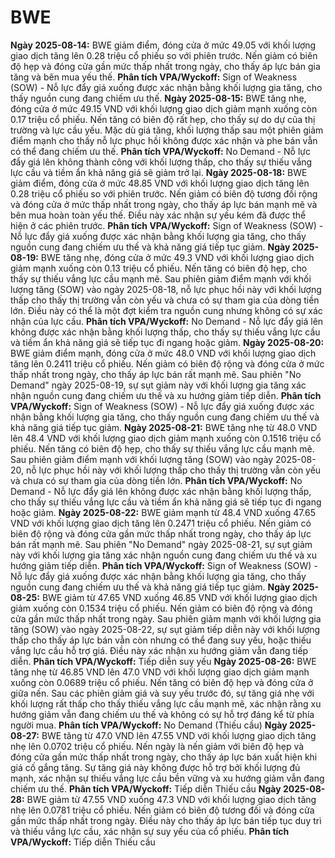 # BWE

**Ngày 2025-08-14:** BWE giảm điểm, đóng cửa ở mức 49.05 với khối lượng giao dịch tăng lên 0.28 triệu cổ phiếu so với phiên trước. Nến giảm có biên độ hẹp và đóng cửa gần mức thấp nhất trong ngày, cho thấy áp lực bán gia tăng và bên mua yếu thế. **Phân tích VPA/Wyckoff:** Sign of Weakness (SOW) - Nỗ lực đẩy giá xuống được xác nhận bằng khối lượng gia tăng, cho thấy nguồn cung đang chiếm ưu thế.
**Ngày 2025-08-15:** BWE tăng nhẹ, đóng cửa ở mức 49.15 VND với khối lượng giao dịch giảm mạnh xuống còn 0.17 triệu cổ phiếu. Nến tăng có biên độ rất hẹp, cho thấy sự do dự của thị trường và lực cầu yếu. Mặc dù giá tăng, khối lượng thấp sau một phiên giảm điểm mạnh cho thấy nỗ lực phục hồi không được xác nhận và phe bán vẫn có thể đang chiếm ưu thế. **Phân tích VPA/Wyckoff:** No Demand - Nỗ lực đẩy giá lên không thành công với khối lượng thấp, cho thấy sự thiếu vắng lực cầu và tiềm ẩn khả năng giá sẽ giảm trở lại.
**Ngày 2025-08-18:** BWE giảm điểm, đóng cửa ở mức 48.85 VND với khối lượng giao dịch tăng lên 0.28 triệu cổ phiếu so với phiên trước. Nến giảm có biên độ tương đối rộng và đóng cửa ở mức thấp nhất trong ngày, cho thấy áp lực bán mạnh mẽ và bên mua hoàn toàn yếu thế. Điều này xác nhận sự yếu kém đã được thể hiện ở các phiên trước. **Phân tích VPA/Wyckoff:** Sign of Weakness (SOW) - Nỗ lực đẩy giá xuống được xác nhận bằng khối lượng gia tăng, cho thấy nguồn cung đang chiếm ưu thế và khả năng giá tiếp tục giảm.
**Ngày 2025-08-19:** BWE tăng nhẹ, đóng cửa ở mức 49.3 VND với khối lượng giao dịch giảm mạnh xuống còn 0.13 triệu cổ phiếu. Nến tăng có biên độ hẹp, cho thấy sự thiếu vắng lực cầu mạnh mẽ. Sau phiên giảm điểm mạnh với khối lượng tăng (SOW) vào ngày 2025-08-18, nỗ lực phục hồi này với khối lượng thấp cho thấy thị trường vẫn còn yếu và chưa có sự tham gia của dòng tiền lớn. Điều này có thể là một đợt kiểm tra nguồn cung nhưng không có sự xác nhận của lực cầu. **Phân tích VPA/Wyckoff:** No Demand - Nỗ lực đẩy giá lên không được xác nhận bằng khối lượng thấp, cho thấy sự thiếu vắng lực cầu và tiềm ẩn khả năng giá sẽ tiếp tục đi ngang hoặc giảm.
**Ngày 2025-08-20:** BWE giảm điểm mạnh, đóng cửa ở mức 48.0 VND với khối lượng giao dịch tăng lên 0.2411 triệu cổ phiếu. Nến giảm có biên độ rộng và đóng cửa ở mức thấp nhất trong ngày, cho thấy áp lực bán rất mạnh mẽ. Sau phiên "No Demand" ngày 2025-08-19, sự sụt giảm này với khối lượng gia tăng xác nhận nguồn cung đang chiếm ưu thế và xu hướng giảm tiếp diễn. **Phân tích VPA/Wyckoff:** Sign of Weakness (SOW) - Nỗ lực đẩy giá xuống được xác nhận bằng khối lượng gia tăng, cho thấy nguồn cung đang chiếm ưu thế và khả năng giá tiếp tục giảm.
**Ngày 2025-08-21:** BWE tăng nhẹ từ 48.0 VND lên 48.4 VND với khối lượng giao dịch giảm mạnh xuống còn 0.1516 triệu cổ phiếu. Nến tăng có biên độ hẹp, cho thấy sự thiếu vắng lực cầu mạnh mẽ. Sau phiên giảm điểm mạnh với khối lượng tăng (SOW) vào ngày 2025-08-20, nỗ lực phục hồi này với khối lượng thấp cho thấy thị trường vẫn còn yếu và chưa có sự tham gia của dòng tiền lớn. **Phân tích VPA/Wyckoff:** No Demand - Nỗ lực đẩy giá lên không được xác nhận bằng khối lượng thấp, cho thấy sự thiếu vắng lực cầu và tiềm ẩn khả năng giá sẽ tiếp tục đi ngang hoặc giảm.
**Ngày 2025-08-22:** BWE giảm mạnh từ 48.4 VND xuống 47.65 VND với khối lượng giao dịch tăng lên 0.2471 triệu cổ phiếu. Nến giảm có biên độ rộng và đóng cửa gần mức thấp nhất trong ngày, cho thấy áp lực bán rất mạnh mẽ. Sau phiên "No Demand" ngày 2025-08-21, sự sụt giảm này với khối lượng gia tăng xác nhận nguồn cung đang chiếm ưu thế và xu hướng giảm tiếp diễn. **Phân tích VPA/Wyckoff:** Sign of Weakness (SOW) - Nỗ lực đẩy giá xuống được xác nhận bằng khối lượng gia tăng, cho thấy nguồn cung đang chiếm ưu thế và khả năng giá tiếp tục giảm.
**Ngày 2025-08-25:** BWE giảm từ 47.65 VND xuống 46.85 VND với khối lượng giao dịch giảm xuống còn 0.1534 triệu cổ phiếu. Nến giảm có biên độ rộng và đóng cửa gần mức thấp nhất trong ngày. Sau phiên giảm mạnh với khối lượng gia tăng (SOW) vào ngày 2025-08-22, sự sụt giảm tiếp diễn này với khối lượng thấp cho thấy áp lực bán vẫn còn nhưng có thể đang suy yếu, hoặc thiếu vắng lực cầu hỗ trợ giá. Điều này xác nhận xu hướng giảm vẫn đang tiếp diễn. **Phân tích VPA/Wyckoff:** Tiếp diễn suy yếu
**Ngày 2025-08-26:** BWE tăng nhẹ từ 46.85 VND lên 47.0 VND với khối lượng giao dịch giảm mạnh xuống còn 0.0689 triệu cổ phiếu. Nến tăng có biên độ hẹp và đóng cửa ở giữa nến. Sau các phiên giảm giá và suy yếu trước đó, sự tăng giá nhẹ với khối lượng rất thấp cho thấy thiếu vắng lực cầu mạnh mẽ, xác nhận rằng xu hướng giảm vẫn đang chiếm ưu thế và không có sự hỗ trợ đáng kể từ phía người mua. **Phân tích VPA/Wyckoff:** No Demand (Thiếu cầu)
**Ngày 2025-08-27:** BWE tăng từ 47.0 VND lên 47.55 VND với khối lượng giao dịch tăng nhẹ lên 0.0702 triệu cổ phiếu. Nến ngày là nến giảm với biên độ hẹp và đóng cửa gần mức thấp nhất trong ngày, cho thấy áp lực bán xuất hiện khi giá cố gắng tăng. Sự tăng giá này không được hỗ trợ bởi khối lượng đủ mạnh, xác nhận sự thiếu vắng lực cầu bền vững và xu hướng giảm vẫn đang chiếm ưu thế. **Phân tích VPA/Wyckoff:** Tiếp diễn Thiếu cầu
**Ngày 2025-08-28:** BWE giảm từ 47.55 VND xuống 47.3 VND với khối lượng giao dịch tăng nhẹ lên 0.0781 triệu cổ phiếu. Nến giảm có biên độ tương đối và đóng cửa gần mức thấp nhất trong ngày. Điều này cho thấy áp lực bán tiếp tục duy trì và thiếu vắng lực cầu, xác nhận sự suy yếu của cổ phiếu. **Phân tích VPA/Wyckoff:** Tiếp diễn Thiếu cầu
